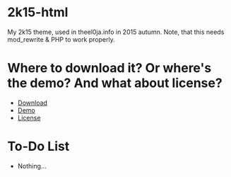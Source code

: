 # 2k15-html
My 2k15 theme, used in theel0ja.info in 2015 autumn. Note, that this needs mod_rewrite & PHP to work properly.

# Where to download it? Or where's the demo? And what about license?
- [Download](https://github.com/theel0ja/2k15-html/archive/master.zip)
- [Demo](https://lab.theel0ja.info/sivupohjat/2k15-html/)
- [License](https://github.com/theel0ja/2k15-html/blob/master/LICENSE.md)

# To-Do List
- Nothing...
